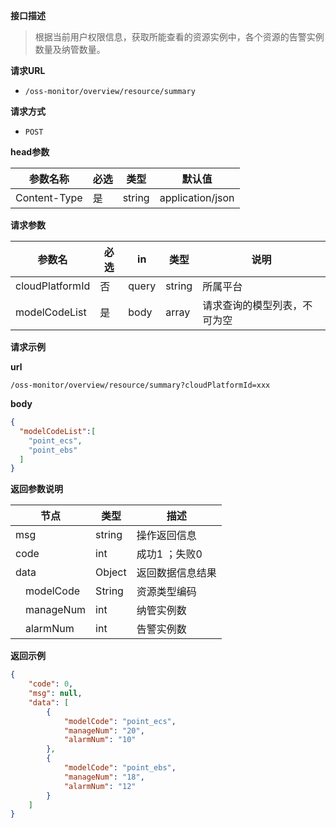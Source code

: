 **接口描述**

> 根据当前用户权限信息，获取所能查看的资源实例中，各个资源的告警实例数量及纳管数量。

**请求URL**

- `/oss-monitor/overview/resource/summary`

**请求方式**

- `POST`

**head参数**

| 参数名称     | 必选 | 类型   | 默认值           |
| ------------ | ---- | ------ | ---------------- |
| Content-Type | 是   | string | application/json |

**请求参数**

| 参数名          | 必选 | in    | 类型   | 说明     |
| --------------- | ---- | ----- | ------ | -------- |
| cloudPlatformId | 否   | query | string | 所属平台 |
| modelCodeList | 是   | body | array | 请求查询的模型列表，不可为空 |

**请求示例**

**url**

```http
/oss-monitor/overview/resource/summary?cloudPlatformId=xxx
```


**body**

```json
{
  "modelCodeList":[
    "point_ecs",
    "point_ebs"
  ]
}
```

**返回参数说明**

| 节点                     | 类型      | 描述             |
| ------------------------ | --------- | -------------- |
| msg                      | string    | 操作返回信息     |
| code                     | int       | 成功1 ；失败0    |
| data                     | Object    | 返回数据信息结果  |
| &emsp;modelCode          | String    | 资源类型编码     |
| &emsp;manageNum          | int       | 纳管实例数       |
| &emsp;alarmNum           | int       | 告警实例数       |

**返回示例**

```json
{
    "code": 0,
    "msg": null,
    "data": [
        {
            "modelCode": "point_ecs",
            "manageNum": "20",
            "alarmNum": "10"
        },
        {
            "modelCode": "point_ebs",
            "manageNum": "18",
            "alarmNum": "12"
        }
    ]
}
```
